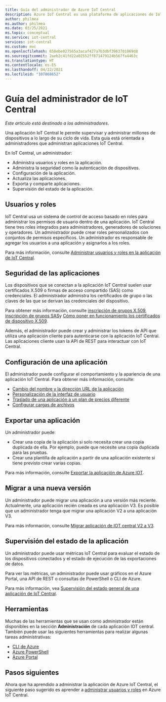 ```yaml
---
title: Guía del administrador de Azure IoT Central
description: Azure IoT Central es una plataforma de aplicaciones de IoT que simplifica la creación de soluciones de IoT. En este artículo se proporciona información general el rol del administrador en IoT Central.
author: philmea
ms.author: philmea
ms.date: 03/25/2021
ms.topic: conceptual
ms.service: iot-central
services: iot-central
ms.custom: mvc
ms.openlocfilehash: 658ebe027565a3acaf427a7b3dbf3963701069d8
ms.sourcegitcommit: 2aeb2c41fd22a02552ff871479124b567fa4463c
ms.translationtype: HT
ms.contentlocale: es-ES
ms.lasthandoff: 04/22/2021
ms.locfileid: "107868652"
---
```

# <a name="iot-central-administrator-guide"></a>Guía del administrador de IoT Central

*Este artículo está destinado a los administradores*.

Una aplicación IoT Central le permite supervisar y administrar millones de dispositivos a lo largo de su ciclo de vida. Esta guía está orientada a administradores que administran aplicaciones IoT Central.

En IoT Central, un administrador:

- Administra usuarios y roles en la aplicación.
- Administra la seguridad como la autenticación de dispositivos.
- Configuración de la aplicación.
- Actualiza las aplicaciones.
- Exporta y comparte aplicaciones.
- Supervisión del estado de la aplicación.

## <a name="users-and-roles"></a>Usuarios y roles

IoT Central usa un sistema de control de acceso basado en roles para administrar los permisos de usuario dentro de una aplicación. IoT Central tiene tres roles integrados para administradores, generadores de soluciones y operadores. Un administrador puede crear roles personalizados con conjuntos de permisos específicos. Un administrador es responsable de agregar los usuarios a una aplicación y asignarlos a los roles.

Para más información, consulte [Administrar usuarios y roles en la aplicación de IoT Central](howto-manage-users-roles.md).

## <a name="application-security"></a>Seguridad de las aplicaciones

Los dispositivos que se conectan a la aplicación IoT Central suelen usar certificados X.509 o firmas de acceso compartido (SAS) como credenciales. El administrador administra los certificados de grupo o las claves de las que se derivan las credenciales del dispositivo.

Para obtener más información, consulte [inscripción de grupos X.509](concepts-get-connected.md#x509-group-enrollment), [inscripción de grupos SAS](concepts-get-connected.md#sas-group-enrollment)y [Cómo poner en funcionamiento los certificados de dispositivo X.509](how-to-roll-x509-certificates.md).

Además, el administrador puede crear y administrar los tokens de API que utiliza una aplicación cliente para autenticarse con la aplicación IoT Central. Las aplicaciones cliente usan la API de REST para interactuar con IoT Central.

## <a name="configure-an-application"></a>Configuración de una aplicación

El administrador puede configurar el comportamiento y la apariencia de una aplicación IoT Central. Para obtener más información, consulte:

- [Cambio del nombre y la dirección URL de la aplicación](howto-administer.md#change-application-name-and-url)
- [Personalización de la interfaz de usuario](howto-customize-ui.md)
- [Traslado de una aplicación a un plan de precios diferente](howto-view-bill.md)
- [Configurar cargas de archivos](howto-configure-file-uploads.md)

## <a name="export-an-application"></a>Exportar una aplicación

Un administrador puede:

- Crear una copia de la aplicación si solo necesita crear una copia duplicada de ella. Por ejemplo, puede que necesite una copia duplicada para las pruebas.
- Crear una plantilla de aplicación a partir de una aplicación existente si tiene previsto crear varias copias.

Para más información, consulte [Exportar la aplicación de Azure IOT](howto-use-app-templates.md).

## <a name="migrate-to-a-new-version"></a>Migrar a una nueva versión

Un administrador puede migrar una aplicación a una versión más reciente. Actualmente, una aplicación recién creada es una aplicación V3. Es posible que un administrador tenga que migrar una aplicación V2 a una aplicación V3.

Para más información, consulte [Migrar aplicación de IOT central V2 a V3](howto-migrate.md).

## <a name="monitor-application-health"></a>Supervisión del estado de la aplicación

Un administrador puede usar métricas IoT Central para evaluar el estado de los dispositivos conectados y el estado de ejecución de las exportaciones de datos.

Para ver las métricas, un administrador puede usar gráficos en el Azure Portal, una API de REST o consultas de PowerShell o CLI de Azure.

Para más información, vea [Supervisión del estado general de una aplicación de IoT Central](howto-monitor-application-health.md).

## <a name="tools"></a>Herramientas

Muchas de las herramientas que se usan como administrador están disponibles en la sección **Administración** de cada aplicación IOT central. También puede usar las siguientes herramientas para realizar algunas tareas administrativas:

- [CLI de Azure](howto-manage-iot-central-from-cli.md)
- [Azure PowerShell](howto-manage-iot-central-from-powershell.md)
- [Azure Portal](howto-manage-iot-central-from-portal.md)

## <a name="next-steps"></a>Pasos siguientes

Ahora que ha aprendido a administrar la aplicación de Azure IoT Central, el siguiente paso sugerido es aprender a [administrar usuarios y roles](howto-manage-users-roles.md) en Azure IoT Central.
